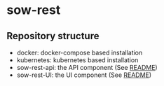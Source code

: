 # sow-rest

## Repository structure

- docker: docker-compose based installation
- kubernetes: kubernetes based installation
- sow-rest-api: the API component (See [README](sow-rest-api/README.md))
- sow-rest-UI: the UI component (See [README](sow-rest-UI/README.md))